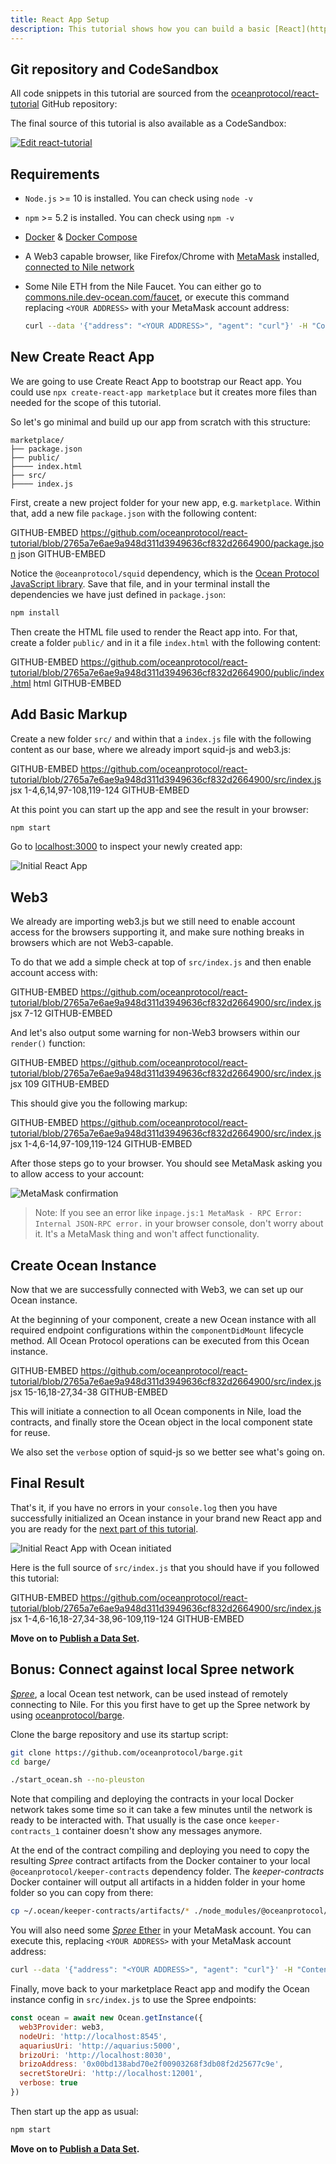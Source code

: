 ```yaml
---
title: React App Setup
description: This tutorial shows how you can build a basic [React](https://reactjs.org/) app with [Create React App](https://github.com/facebook/create-react-app) that uses the squid-js JavaScript package to publish a data set, get a data set, and more.
---
```


## Git repository and CodeSandbox

All code snippets in this tutorial are sourced from the [oceanprotocol/react-tutorial](https://github.com/oceanprotocol/react-tutorial) GitHub repository:

<repo name="react-tutorial"></repo>

The final source of this tutorial is also available as a CodeSandbox:

[![Edit react-tutorial](https://codesandbox.io/static/img/play-codesandbox.svg)](https://codesandbox.io/s/github/oceanprotocol/react-tutorial/tree/master/?fontsize=14)

## Requirements

- `Node.js` >= 10 is installed. You can check using `node -v`
- `npm` >= 5.2 is installed. You can check using `npm -v`
- [Docker](https://www.docker.com/products/docker-desktop) & [Docker Compose](https://docs.docker.com/compose/install/)
- A Web3 capable browser, like Firefox/Chrome with [MetaMask](https://metamask.io) installed, [connected to Nile network](http://localhost:8000/tutorials/connect-to-networks/#connect-to-the-nile-testnet)
- Some Nile ETH from the Nile Faucet. You can either go to [commons.nile.dev-ocean.com/faucet](https://commons.nile.dev-ocean.com/faucet), or execute this command replacing `<YOUR ADDRESS>` with your MetaMask account address:

  ```bash
  curl --data '{"address": "<YOUR ADDRESS>", "agent": "curl"}' -H "Content-Type: application/json" -X POST https://faucet.nile.dev-ocean.com/faucet
  ```

## New Create React App

We are going to use Create React App to bootstrap our React app. You could use `npx create-react-app marketplace` but it creates more files than needed for the scope of this tutorial.

So let's go minimal and build up our app from scratch with this structure:

```text
marketplace/
├── package.json
├── public/
├──── index.html
├── src/
├──── index.js
```

First, create a new project folder for your new app, e.g. `marketplace`. Within that, add a new file `package.json` with the following content:

GITHUB-EMBED https://github.com/oceanprotocol/react-tutorial/blob/2765a7e6ae9a948d311d3949636cf832d2664900/package.json json GITHUB-EMBED

Notice the `@oceanprotocol/squid` dependency, which is the [Ocean Protocol JavaScript library](https://github.com/oceanprotocol/squid-js). Save that file, and in your terminal install the dependencies we have just defined in `package.json`:

```bash
npm install
```

Then create the HTML file used to render the React app into. For that, create a folder `public/` and in it a file `index.html` with the following content:

GITHUB-EMBED https://github.com/oceanprotocol/react-tutorial/blob/2765a7e6ae9a948d311d3949636cf832d2664900/public/index.html html GITHUB-EMBED

## Add Basic Markup

Create a new folder `src/` and within that a `index.js` file with the following content as our base, where we already import squid-js and web3.js:

GITHUB-EMBED https://github.com/oceanprotocol/react-tutorial/blob/2765a7e6ae9a948d311d3949636cf832d2664900/src/index.js jsx 1-4,6,14,97-108,119-124 GITHUB-EMBED

At this point you can start up the app and see the result in your browser:

```bash
npm start
```

Go to [localhost:3000](http://localhost:3000) to inspect your newly created app:

![Initial React App](images/react-app-01.png)

## Web3

We already are importing web3.js but we still need to enable account access for the browsers supporting it, and make sure nothing breaks in browsers which are not Web3-capable.

To do that we add a simple check at top of `src/index.js` and then enable account access with:

GITHUB-EMBED https://github.com/oceanprotocol/react-tutorial/blob/2765a7e6ae9a948d311d3949636cf832d2664900/src/index.js jsx 7-12 GITHUB-EMBED

And let's also output some warning for non-Web3 browsers within our `render()` function:

GITHUB-EMBED https://github.com/oceanprotocol/react-tutorial/blob/2765a7e6ae9a948d311d3949636cf832d2664900/src/index.js jsx 109 GITHUB-EMBED

This should give you the following markup:

GITHUB-EMBED https://github.com/oceanprotocol/react-tutorial/blob/2765a7e6ae9a948d311d3949636cf832d2664900/src/index.js jsx 1-4,6-14,97-109,119-124 GITHUB-EMBED

After those steps go to your browser. You should see MetaMask asking you to allow access to your account:

![MetaMask confirmation](images/react-app-02.png)

> Note: If you see an error like `inpage.js:1 MetaMask - RPC Error: Internal JSON-RPC error.` in your browser console, don't worry about it. It's a MetaMask thing and won't affect functionality.

## Create Ocean Instance

Now that we are successfully connected with Web3, we can set up our Ocean instance.

At the beginning of your component, create a new Ocean instance with all required endpoint configurations within the `componentDidMount` lifecycle method. All Ocean Protocol operations can be executed from this Ocean instance.

GITHUB-EMBED https://github.com/oceanprotocol/react-tutorial/blob/2765a7e6ae9a948d311d3949636cf832d2664900/src/index.js jsx 15-16,18-27,34-38 GITHUB-EMBED

This will initiate a connection to all Ocean components in Nile, load the contracts, and finally store the Ocean object in the local component state for reuse.

We also set the `verbose` option of squid-js so we better see what's going on.

## Final Result

That's it, if you have no errors in your `console.log` then you have successfully initialized an Ocean instance in your brand new React app and you are ready for the [next part of this tutorial](/tutorials/react-publish-data-set/).

![Initial React App with Ocean initiated](images/react-app-03.png)

Here is the full source of `src/index.js` that you should have if you followed this tutorial:

GITHUB-EMBED https://github.com/oceanprotocol/react-tutorial/blob/2765a7e6ae9a948d311d3949636cf832d2664900/src/index.js jsx 1-4,6-16,18-27,34-38,96-109,119-124 GITHUB-EMBED

**Move on to [Publish a Data Set](/tutorials/react-publish-data-set/).**

## Bonus: Connect against local Spree network

[_Spree_](https://docs.oceanprotocol.com/concepts/testnets/#a-spree-testnet-for-local-development), a local Ocean test network, can be used instead of remotely connecting to Nile. For this you first have to get up the Spree network by using [oceanprotocol/barge](https://github.com/oceanprotocol/barge).

Clone the barge repository and use its startup script:

```bash
git clone https://github.com/oceanprotocol/barge.git
cd barge/

./start_ocean.sh --no-pleuston
```

Note that compiling and deploying the contracts in your local Docker network takes some time so it can take a few minutes until the network is ready to be interacted with. That usually is the case once `keeper-contracts_1` container doesn't show any messages anymore.

At the end of the contract compiling and deploying you need to copy the resulting _Spree_ contract artifacts from the Docker container to your local `@oceanprotocol/keeper-contracts` dependency folder. The _keeper-contracts_ Docker container will output all artifacts in a hidden folder in your home folder so you can copy from there:

```bash
cp ~/.ocean/keeper-contracts/artifacts/* ./node_modules/@oceanprotocol/keeper-contracts/artifacts/
```

You will also need some [_Spree_ Ether](/tutorials/get-ether-and-ocean-tokens/#get-ether-for-a-local-spree-testnet) in your MetaMask account. You can execute this, replacing `<YOUR ADDRESS>` with your MetaMask account address:

```bash
curl --data '{"address": "<YOUR ADDRESS>", "agent": "curl"}' -H "Content-Type: application/json" -X POST http://localhost:3001/faucet
```

Finally, move back to your marketplace React app and modify the Ocean instance config in `src/index.js` to use the Spree endpoints:

```jsx
const ocean = await new Ocean.getInstance({
  web3Provider: web3,
  nodeUri: 'http://localhost:8545',
  aquariusUri: 'http://aquarius:5000',
  brizoUri: 'http://localhost:8030',
  brizoAddress: '0x00bd138abd70e2f00903268f3db08f2d25677c9e',
  secretStoreUri: 'http://localhost:12001',
  verbose: true
})
```

Then start up the app as usual:

```bash
npm start
```

**Move on to [Publish a Data Set](/tutorials/react-publish-data-set/).**
